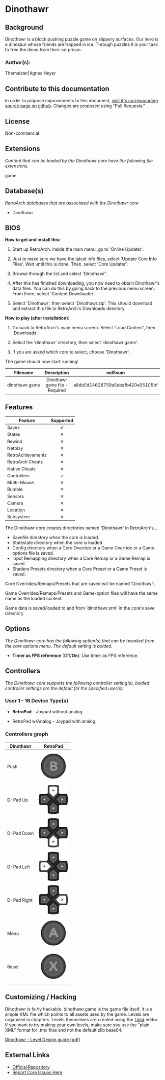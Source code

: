 # Dinothawr

## Background

Dinothawr is a block pushing puzzle game on slippery surfaces. Our hero is a dinosaur whose friends are trapped in ice. Through puzzles it is your task to free the dinos from their ice prison.

### Author(s):

Themaister|Agnes Heyer

## Contribute to this documentation

In order to propose improvements to this document, [visit it's corresponding source page on github](https://github.com/libretro/docs/tree/master/docs/library/dinothawr.md). Changes are proposed using "Pull Requests."

## License

Non-commercial

## Extensions

*Content that can be loaded by the Dinothawr core have the following file extensions.*

game

## Database(s)

*RetroArch databases that are associated with the Dinothawr core*

* Dinothawr

## BIOS

**How to get and install this:**

1. Start up RetroArch. Inside the main menu, go to 'Online Updater'.

2. Just to make sure we have the latest info files, select 'Update Core Info FIles'. Wait until this is done. Then, select 'Core Updater'.

3. Browse through the list and select 'Dinothawr'.

4. After this has finished downloading, you now need to obtain Dinothawr's data files. You can do this by going back to the previous menu screen. From there, select 'Content Downloader'.

5. Select 'Dinothawr', then select 'Dinothawr.zip'. This should download and extract this file to RetroArch's Downloads directory.

**How to play (after installation):**

1. Go back to RetroArch's main menu screen. Select 'Load Content', then 'Downloads'.

2. Select the 'dinothawr' directory, then select 'dinothawr.game'.

3. If you are asked which core to select, choose 'Dinothawr'.

The game should now start running!

|   Filename     |    Description                 |              md5sum              |
|:--------------:|:------------------------------:|:--------------------------------:|
| dinothawr.game | Dinothawr game file - Required | a8db0d14628759a5ebafb420e05105bf |

## Features

| Feature           | Supported |
|-------------------|:---------:|
| Saves             | ✔         |
| States            | ✕         |
| Rewind            | ✕         |
| Netplay           | ✕         |
| RetroAchievements | ✕         |
| RetroArch Cheats  | ✕         |
| Native Cheats     | ✕         |
| Controllers       | ✓         |
| Multi-Mouse       | ✕         |
| Rumble            | ✕         |
| Sensors           | ✕         |
| Camera            | ✕         |
| Location          | ✕         |
| Subsystem         | ✕         |

The Dinothawr core creates directories named 'Dinothawr' in RetroArch's...

* Savefile directory when the core is loaded.
* Statestate directory when the core is loaded.
* Config directory when a Core Override or a Game Override or a Game-options file is saved.
* Input Remapping directory when a Core Remap or a Game Remap is saved.
* Shaders Presets directory when a Core Preset or a Game Preset is saved.

Core Overrides/Remaps/Presets that are saved will be named 'Dinothawr'.

Game Overrides/Remaps/Presets and Game-option files will have the same name as the loaded content.

Game data is saved/loaded to and from 'dinothawr.srm' in the core's save directory 

## Options

*The Dinothawr core has the following option(s) that can be tweaked from the core options menu. The default setting is bolded.*

- **Timer as FPS reference** (Off/**On**): Use timer as FPS reference.

## Controllers

*The Dinothawr core supports the following controller setting(s), bolded controller settings are the default for the specified user(s):*

### User 1 - 16 Device Type(s)

* **RetroPad** - Joypad without analog

* RetroPad w/Analog - Joypad with analog

### Controllers graph

| Dinothawr   | RetroPad                                                       |
|-------------|----------------------------------------------------------------|
| Push        | ![RetroPad_B](images/RetroPad/Retro_B_Round.png)               |
| D-Pad Up    | ![RetroPad_Dpad](images/RetroPad/Retro_Dpad_Up.png)            |
| D-Pad Down  | ![RetroPad_Dpad](images/RetroPad/Retro_Dpad_Down.png)          |
| D-Pad Left  | ![RetroPad_Dpad](images/RetroPad/Retro_Dpad_Left.png)          |
| D-Pad Right | ![RetroPad_Dpad](images/RetroPad/Retro_Dpad_Right.png)         |
| Menu        | ![RetroPad_A](images/RetroPad/Retro_A_Round.png)               |
| Reset       | ![RetroPad_X](images/RetroPad/Retro_X_Round.png)               |

## Customizing / Hacking

Dinothawr is fairly hackable. dinothawr.game is the game file itself. It is a simple XML file which points to all assets used by the game. Levels are organized in chapters. Levels themselves are created using the [Tiled](http://www.mapeditor.org/) editor. If you want to try making your own levels, make sure you use the "plain XML" format for .tmx files and not the default zlib base64.

[Dinothawr - Level Design guide (pdf)](http://retinaleclipse.com/dinothawr-guide.pdf)

## External Links

* [Official Repository](https://github.com/libretro/Dinothawr)
* [Report Core Issues Here](https://github.com/libretro/libretro-meta)